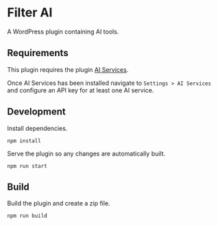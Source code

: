 # Filter AI

A WordPress plugin containing AI tools.

## Requirements

This plugin requires the plugin [AI Services](https://wordpress.org/plugins/ai-services/).

Once AI Services has been installed navigate to `Settings > AI Services` and configure an API key for at least one AI service.

## Development

Install dependencies.

`npm install`

Serve the plugin so any changes are automatically built.

`npm run start`

## Build

Build the plugin and create a zip file.

`npm run build`

